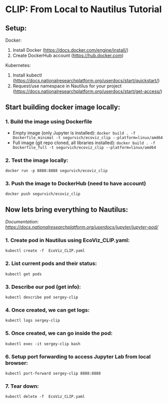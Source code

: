 # CLIP: From Local to Nautilus Tutorial

## Setup:
Docker:
1. Install Docker (https://docs.docker.com/engine/install/)
2. Create DockerHub account (https://hub.docker.com)

Kubernetes:
1. Install kubectl (https://docs.nationalresearchplatform.org/userdocs/start/quickstart/)
2. Request/use namespace in Nautilus for your project (https://docs.nationalresearchplatform.org/userdocs/start/get-access/)

## Start building docker image locally:

### 1. Build the image using Dockerfile
- Empty image (only Jupyter is installed):
`docker build . -f Dockerfile_minimal -t segurvich/ecoviz_clip --platform=linux/amd64`
- Full image (git repo cloned, all libraries installed):
`docker build . -f Dockerfile_full -t segurvich/ecoviz_clip --platform=linux/amd64`

### 2. Test the image locally:
`docker run -p 8888:8888 segurvich/ecoviz_clip`

### 3. Push the image to DockerHub (need to have account)
`docker push segurvich/ecoviz_clip`

## Now lets bring everything to Nautilus:
_Documentation: https://docs.nationalresearchplatform.org/userdocs/jupyter/jupyter-pod/_

### 1. Create pod in Nautilus using EcoViz_CLIP.yaml:
`kubectl create -f  EcoViz_CLIP.yaml`

### 2. List current pods and their status:
`kubectl get pods`

### 3. Describe our pod (get info):
`kubectl describe pod sergey-clip`

### 4. Once created, we can get logs:
`kubectl logs sergey-clip`

### 5. Once created, we can go inside the pod:
`kubectl exec -it sergey-clip bash`

### 6. Setup port forwarding to access Jupyter Lab from local browser:
`kubectl port-forward sergey-clip 8888:8888`

### 7. Tear down:
`kubectl delete -f  EcoViz_CLIP.yaml`
